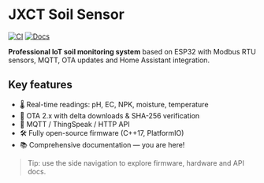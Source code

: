 # JXCT Soil Sensor

[![CI](https://github.com/Gfermoto/soil-sensor-7in1/actions/workflows/ci.yml/badge.svg)](https://github.com/Gfermoto/soil-sensor-7in1/actions/workflows/ci.yml)
[![Docs](https://github.com/Gfermoto/soil-sensor-7in1/actions/workflows/mkdocs.yml/badge.svg)](https://gfermoto.github.io/soil-sensor-7in1/)

**Profes­sional IoT soil monitoring system** based on ESP32 with Modbus RTU sensors, MQTT, OTA updates and Home Assistant integration.

## Key features

* 🌡️ Real-time readings: pH, EC, NPK, moisture, temperature
* 🔄 OTA 2.x with delta downloads & SHA-256 verification
* 📡 MQTT / ThingSpeak / HTTP API
* 🛠️ Fully open-source firmware (C++17, PlatformIO)
* 📚 Comprehensive documentation — you are here!

> Tip: use the side navigation to explore firmware, hardware and API docs. 